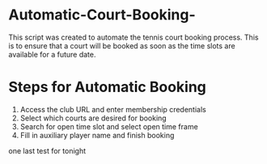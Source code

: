 # Automatic-Court-Booking-
This script was created to automate the tennis court booking process. This is to ensure that a court will be booked as soon as the time slots are available for a future date.

# Steps for Automatic Booking
1. Access the club URL and enter membership credentials
2. Select which courts are desired for booking
3. Search for open time slot and select open time frame
4. Fill in auxiliary player name and finish booking

one last test for tonight


